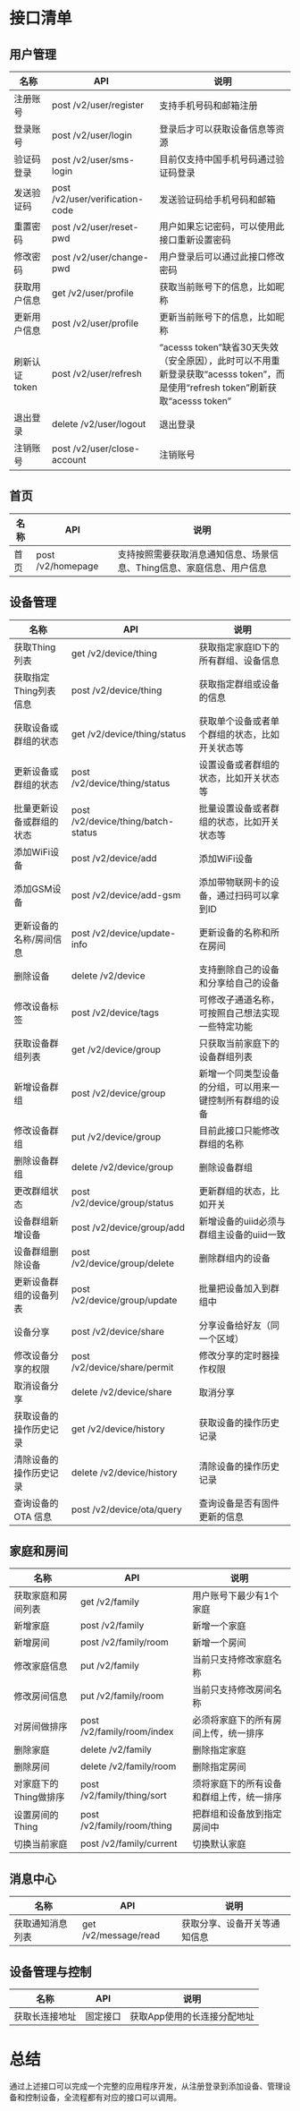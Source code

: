 <!--
 * @Author: Carl
 * @Date: 2020-07-24 15:19:34
 * @LastEditors: Carl
 * @LastEditTime: 2020-08-13 18:41:36
--> 

# 接口清单

## 用户管理

| 名称   | API       | 说明        |
|------|-----------|-----------|
| 注册账号 | post /v2/user/register | 支持手机号码和邮箱注册 |
| 登录账号   | post /v2/user/login     | 登录后才可以获取设备信息等资源 |
| 验证码登录| post /v2/user/sms-login     | 目前仅支持中国手机号码通过验证码登录 |
| 发送验证码| post /v2/user/verification-code| 发送验证码给手机号码和邮箱|
| 重置密码| post /v2/user/reset-pwd    | 用户如果忘记密码，可以使用此接口重新设置密码 |
| 修改密码| post /v2/user/change-pwd     | 用户登录后可以通过此接口修改密码 |
| 获取用户信息| get /v2/user/profile     | 获取当前账号下的信息，比如昵称 |
| 更新用户信息| post /v2/user/profile     | 更新当前账号下的信息，比如昵称 |
| 刷新认证token| post /v2/user/refresh     | “acesss token”缺省30天失效（安全原因），此时可以不用重新登录获取“acesss token”，而是使用“refresh token”刷新获取“acesss token” |
| 退出登录| delete /v2/user/logout     | 退出登录 |
| 注销账号| post /v2/user/close-account     | 注销账号 |

## 首页

| 名称   | API       | 说明        |
|------|-----------|-----------|
| 首页| post /v2/homepage     | 支持按照需要获取消息通知信息、场景信息、Thing信息、家庭信息、用户信息 |

## 设备管理

| 名称   | API       | 说明        |
|------|-----------|-----------|
| 获取Thing列表| get /v2/device/thing     | 获取指定家庭ID下的所有群组、设备信息 |
| 获取指定Thing列表信息| post /v2/device/thing     | 获取指定群组或设备的信息 |
| 获取设备或群组的状态| get /v2/device/thing/status     | 获取单个设备或者单个群组的状态，比如开关状态等 |
| 更新设备或群组的状态| post /v2/device/thing/status     | 设置设备或者群组的状态，比如开关状态等 |
| 批量更新设备或群组的状态| post /v2/device/thing/batch-status | 批量设置设备或者群组的状态，比如开关状态等 |
| 添加WiFi设备| post /v2/device/add     | 添加WiFi设备 |
| 添加GSM设备| post /v2/device/add-gsm    | 添加带物联网卡的设备，通过扫码可以拿到ID |
| 更新设备的名称/房间信息|post /v2/device/update-info    | 更新设备的名称和所在房间 |
| 删除设备| delete /v2/device    | 支持删除自己的设备和分享给自己的设备 |
| 修改设备标签| post /v2/device/tags    | 可修改子通道名称，可按照自己想法实现一些特定功能 |
| 获取设备群组列表| get /v2/device/group    | 只获取当前家庭下的设备群组列表 |
| 新增设备群组| post /v2/device/group    | 新增一个同类型设备的分组，可以用来一键控制所有群组的设备 |
| 修改设备群组| put /v2/device/group    | 目前此接口只能修改群组的名称 |
| 删除设备群组| delete /v2/device/group    | 删除设备群组 |
| 更改群组状态| post /v2/device/group/status    | 更新群组的状态，比如开关 |
| 设备群组新增设备| post /v2/device/group/add    | 新增设备的uiid必须与群组主设备的uiid一致 |
| 设备群组删除设备| post /v2/device/group/delete    | 删除群组内的设备 |
| 更新设备群组的设备列表| post /v2/device/group/update    | 批量把设备加入到群组中 |
| 设备分享| post /v2/device/share    | 分享设备给好友（同一个区域） |
| 修改设备分享的权限| post /v2/device/share/permit    | 修改分享的定时器操作权限 |
| 取消设备分享| delete /v2/device/share    | 取消分享 |
| 获取设备的操作历史记录| get /v2/device/history    | 获取设备的操作历史记录|
| 清除设备的操作历史记录| delete /v2/device/history    | 清除设备的操作历史记录 |
| 查询设备的 OTA 信息| post /v2/device/ota/query | 查询设备是否有固件更新的信息 |

## 家庭和房间

| 名称   | API       | 说明        |
|------|-----------|-----------|
| 获取家庭和房间列表| get /v2/family    | 用户账号下最少有1个家庭 |
| 新增家庭| post /v2/family   | 新增一个家庭 |
| 新增房间| post /v2/family/room   | 新增一个房间 |
| 修改家庭信息| put /v2/family    | 当前只支持修改家庭名称 |
| 修改房间信息| put /v2/family/room   | 当前只支持修改房间名称 |
| 对房间做排序| post /v2/family/room/index  | 必须将家庭下的所有房间上传，统一排序 |
| 删除家庭| delete /v2/family    | 删除指定家庭 |
| 删除房间| delete /v2/family/room    | 删除指定房间 |
| 对家庭下的Thing做排序| post /v2/family/thing/sort    | 须将家庭下的所有设备和群组上传，统一排序 |
| 设置房间的Thing| post /v2/family/room/thing    | 把群组和设备放到指定房间中 |
| 切换当前家庭| post /v2/family/current    | 切换默认家庭 |

## 消息中心

| 名称   | API       | 说明        |
|------|-----------|-----------|
| 获取通知消息列表| get /v2/message/read | 获取分享、设备开关等通知信息 |

## 设备管理与控制

| 名称   | API       | 说明        |
|------|-----------|-----------|
| 获取长连接地址| 固定接口  | 获取App使用的长连接分配地址 |

# 总结

通过上述接口可以完成一个完整的应用程序开发，从注册登录到添加设备、管理设备和控制设备，全流程都有对应的接口可以调用。
